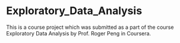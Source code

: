 Exploratory_Data_Analysis
=========================

This is a course project which was submitted as a part of the course Exploratory Data Analysis by Prof. Roger Peng in Coursera.
